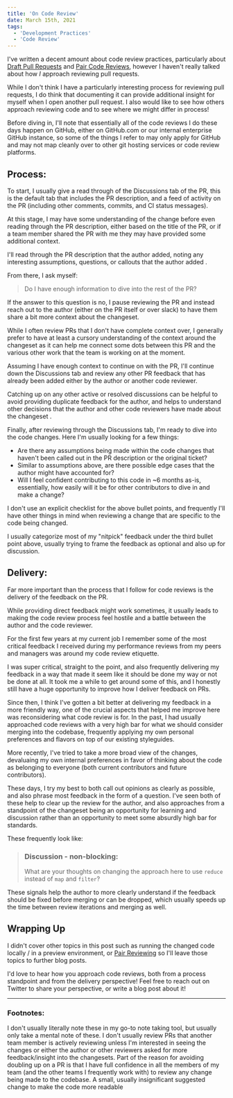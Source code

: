 ```yaml
---
title: 'On Code Review'
date: March 15th, 2021
tags:
  - 'Development Practices'
  - 'Code Review'
---
```


I've written a decent amount about code review practices, particularly about
[Draft Pull Requests](/posts/2020/march/draft-pull-requests) and
[Pair Code Reviews](/posts/2020/december/pair-code-reviews), however I haven't
really talked about how _I_ approach reviewing pull requests.

While I don't think I have a particularly interesting process for reviewing pull
requests, I do think that documenting it can provide additional insight for
myself when I open another pull request. I also would like to see how others
approach reviewing code and to see where we might differ in process!

Before diving in, I'll note that essentially all of the code reviews I do these
days happen on GitHub, either on GitHub.com or our internal enterprise GitHub
instance, so some of the things I refer to may only apply for GitHub and may not
map cleanly over to other git hosting services or code review platforms.

## Process:

To start, I usually give a read through of the Discussions tab of the PR, this
is the default tab that includes the PR description, and a feed of activity on
the PR (including other comments, commits, and CI status messages).

At this stage, I may have some understanding of the change before even reading
through the PR description, either based on the title of the PR, or if a team
member shared the PR with me they may have provided some additional context.

I'll read through the PR description that the author added, noting any
interesting assumptions, questions, or callouts that the author added
<Ref id="1" />.

From there, I ask myself:

> Do I have enough information to dive into the rest of the PR?

If the answer to this question is no, I pause reviewing the PR and instead reach
out to the author (either on the PR itself or over slack) to have them share a
bit more context about the changeset.

While I often review PRs that I don't have complete context over, I generally
prefer to have at least a cursory understanding of the context around the
changeset as it can help me connect some dots between this PR and the various
other work that the team is working on at the moment.

Assuming I have enough context to continue on with the PR, I'll continue down
the Discussions tab and review any other PR feedback that has already been added
either by the author or another code reviewer.

<!-- prettier-ignore -->
Catching up on any other active or resolved discussions can be helpful to avoid
providing duplicate feedback for the author, and helps to understand other
decisions that the author and other code reviewers have made about the changeset <Ref id="2" />.

Finally, after reviewing through the Discussions tab, I'm ready to dive into the
code changes. Here I'm usually looking for a few things:

- Are there any assumptions being made within the code changes that haven't been
  called out in the PR description or the original ticket?
- Similar to assumptions above, are there possible edge cases that the author
  might have accounted for?
- Will I feel confident contributing to this code in ~6 months as-is,
  essentially, how easily will it be for other contributors to dive in and make
  a change?

I don't use an explicit checklist for the above bullet points, and frequently
I'll have other things in mind when reviewing a change that are specific to the
code being changed.

I usually categorize most of my "nitpick"<Ref id="3" /> feedback under the third
bullet point above, usually trying to frame the feedback as optional and also up
for discussion.

## Delivery:

Far more important than the process that I follow for code reviews is the
delivery of the feedback on the PR.

While providing direct feedback might work sometimes, it usually leads to making
the code review process feel hostile and a battle between the author and the
code reviewer.

For the first few years at my current job I remember some of the most critical
feedback I received during my performance reviews from my peers and managers was
around my code review etiquette.

I was super critical, straight to the point, and also frequently delivering my
feedback in a way that made it seem like it should be done my way or not be done
at all. It took me a while to get around some of this, and I honestly still have
a huge opportunity to improve how I deliver feedback on PRs.

Since then, I think I've gotten a bit better at delivering my feedback in a more
friendly way, one of the crucial aspects that helped me improve here was
reconsidering what code review is for. In the past, I had usually approached
code reviews with a very high bar for what we should consider merging into the
codebase, frequently applying my own personal preferences and flavors on top of
our existing styleguides.

More recently, I've tried to take a more broad view of the changes, devaluaing
my own internal preferences in favor of thinking about the code as belonging to
everyone (both current contributors and future contributors).

These days, I try my best to both call out opinions as clearly as possible, and
also phrase most feedback in the form of a question. I've seen both of these
help to clear up the review for the author, and also approaches from a
standpoint of the changeset being an opportunity for learning and discussion
rather than an opportunity to meet some absurdly high bar for standards.

These frequently look like:

> ### Discussion - non-blocking:
>
> What are your thoughts on changing the approach here to use `reduce` instead
> of `map` and `filter`?

These signals help the author to more clearly understand if the feedback should
be fixed before merging or can be dropped, which usually speeds up the time
between review iterations and merging as well.

## Wrapping Up

I didn't cover other topics in this post such as running the changed code
locally / in a preview environment, or
[Pair Reviewing](/posts/2020/december/pair-code-reviews) so I'll leave those
topics to further blog posts.

I'd love to hear how you approach code reviews, both from a process standpoint
and from the delivery perspective! Feel free to reach out on Twitter to share
your perspective, or write a blog post about it!

<Spacer />

---

<Spacer />

### Footnotes:

<Footnote id="1">
I don't usually literally note these in my go-to note taking tool, but usually only take a mental note of these.
</Footnote>

<Spacer />

<Footnote id="2">
I don't usually review PRs that another team member is actively reviewing unless I'm interested in seeing the changes or either the author or other reviewers asked for more feedback/insight into the changesets. Part of the reason for avoiding doubling up on a PR is that I have full confidence in all the members of my team (and the other teams I frequently work with) to review any change being made to the codebase.
</Footnote>

<Spacer />

<Footnote id="3">
A small, usually insignificant suggested change to make the code more readable
</Footnote>

<Spacer />
